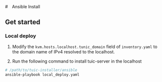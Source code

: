 #　Ansible Install

## Get started

### Local deploy

1. Modify the `kvm.hosts.localhost.tunic_domain` field of `inventory.yaml` to the domain name of IPv4 resolved to the localhost. 

2. Run the following command to install tuic-server in the localhost
```bash
# /path/to/tuic-installer/ansible
ansible-playbook local_deploy.yaml
```